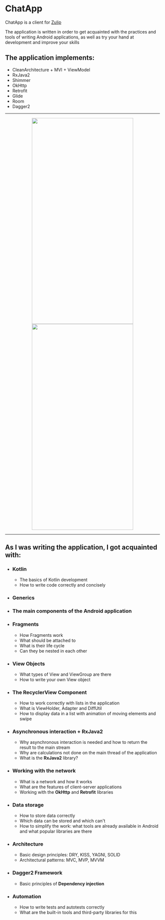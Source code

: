 # ChatApp

ChatApp is a client for [Zulip](https://zulip.com/)

The application is written in order to get acquainted with the practices and tools of writing Android applications, as well as try your hand at development and improve your skills

## The application implements: 
  * CleanArchitecture + MVI + ViewModel
  * RxJava2
  * Shimmer
  * OkHttp
  * Retrofit
  * Glide
  * Room
  * Dagger2
  
  ***
  
  
<div align="center">
  <img src="https://user-images.githubusercontent.com/94898232/202643785-3e8ec17d-be09-4a90-8701-e29d28e40db7.gif" width="330" height="668"/>
</div>

<div align="center">
  <img src="https://user-images.githubusercontent.com/94898232/202643971-d57dcef9-a02b-44d5-b0ca-4de976b2d141.gif" width="330" height="668"/>
</div>

***

## As I was writing the application, I got acquainted with: 
* ### Kotlin
  * The basics of Kotlin development
  * How to write code correctly and concisely
* ### Generics
* ### The main components of the Android application
* ### Fragments
  * How Fragments work
  * What should be attached to
  * What is their life cycle
  * Can they be nested in each other
* ### View Objects
  * What types of View and ViewGroup are there
  * How to write your own View object
* ### The RecyclerView Component
  * How to work correctly with lists in the application
  * What is ViewHolder, Adapter and DiffUtil
  * How to display data in a list with animation of moving elements and swipe
* ### Asynchronous interaction + RxJava2
  * Why asynchronous interaction is needed and how to return the result to the main stream
  * Why are calculations not done on the main thread of the application
  * What is the **RxJava2** library?
* ### Working with the network
  * What is a network and how it works
  * What are the features of client-server applications
  * Working with the **OkHttp** and **Retrofit** libraries
* ### Data storage
  * How to store data correctly
  * Which data can be stored and which can't
  * How to simplify the work: what tools are already available in Android and what popular libraries are there
* ### Architecture
  * Basic design principles: DRY, KISS, YAGNI, SOLID
  * Architectural patterns: MVC, MVP, MVVM
* ### Dagger2 Framework
  * Basic principles of **Dependency injection**
* ### Automation
  * How to write tests and autotests correctly
  * What are the built-in tools and third-party libraries for this
